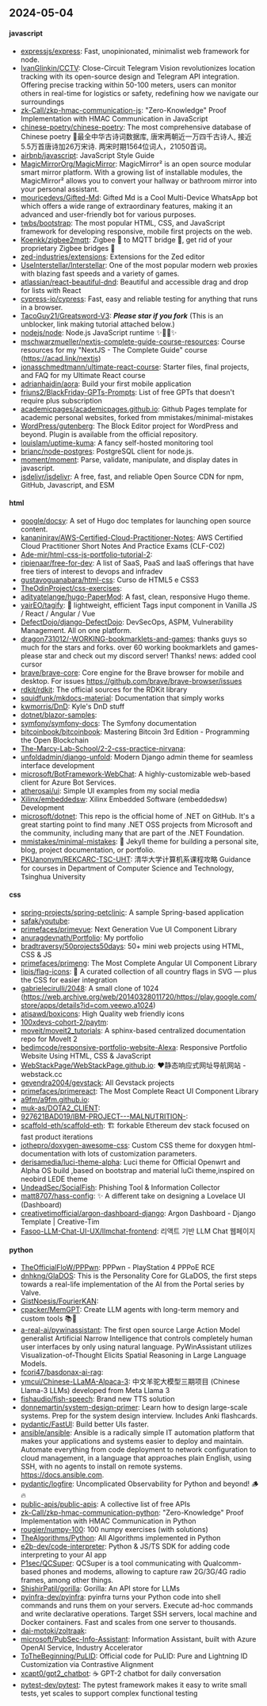 ## 2024-05-04

#### javascript
* [expressjs/express](https://github.com/expressjs/express): Fast, unopinionated, minimalist web framework for node.
* [IvanGlinkin/CCTV](https://github.com/IvanGlinkin/CCTV): Close-Circuit Telegram Vision revolutionizes location tracking with its open-source design and Telegram API integration. Offering precise tracking within 50-100 meters, users can monitor others in real-time for logistics or safety, redefining how we navigate our surroundings
* [zk-Call/zkp-hmac-communication-js](https://github.com/zk-Call/zkp-hmac-communication-js): "Zero-Knowledge" Proof Implementation with HMAC Communication in JavaScript
* [chinese-poetry/chinese-poetry](https://github.com/chinese-poetry/chinese-poetry): The most comprehensive database of Chinese poetry 🧶最全中华古诗词数据库, 唐宋两朝近一万四千古诗人, 接近5.5万首唐诗加26万宋诗. 两宋时期1564位词人，21050首词。
* [airbnb/javascript](https://github.com/airbnb/javascript): JavaScript Style Guide
* [MagicMirrorOrg/MagicMirror](https://github.com/MagicMirrorOrg/MagicMirror): MagicMirror² is an open source modular smart mirror platform. With a growing list of installable modules, the MagicMirror² allows you to convert your hallway or bathroom mirror into your personal assistant.
* [mouricedevs/Gifted-Md](https://github.com/mouricedevs/Gifted-Md): Gifted Md is a Cool Multi-Device WhatsApp bot which offers a wide range of extraordinary features, making it an advanced and user-friendly bot for various purposes.
* [twbs/bootstrap](https://github.com/twbs/bootstrap): The most popular HTML, CSS, and JavaScript framework for developing responsive, mobile first projects on the web.
* [Koenkk/zigbee2mqtt](https://github.com/Koenkk/zigbee2mqtt): Zigbee 🐝 to MQTT bridge 🌉, get rid of your proprietary Zigbee bridges 🔨
* [zed-industries/extensions](https://github.com/zed-industries/extensions): Extensions for the Zed editor
* [UseInterstellar/Interstellar](https://github.com/UseInterstellar/Interstellar): One of the most popular modern web proxies with blazing fast speeds and a variety of games.
* [atlassian/react-beautiful-dnd](https://github.com/atlassian/react-beautiful-dnd): Beautiful and accessible drag and drop for lists with React
* [cypress-io/cypress](https://github.com/cypress-io/cypress): Fast, easy and reliable testing for anything that runs in a browser.
* [TacoGuy21/Greatsword-V3](https://github.com/TacoGuy21/Greatsword-V3): ***Please star if you fork*** (This is an unblocker, link making tutorial attached below.)
* [nodejs/node](https://github.com/nodejs/node): Node.js JavaScript runtime ✨🐢🚀✨
* [mschwarzmueller/nextjs-complete-guide-course-resources](https://github.com/mschwarzmueller/nextjs-complete-guide-course-resources): Course resources for my "NextJS - The Complete Guide" course (https://acad.link/nextjs)
* [jonasschmedtmann/ultimate-react-course](https://github.com/jonasschmedtmann/ultimate-react-course): Starter files, final projects, and FAQ for my Ultimate React course
* [adrianhajdin/aora](https://github.com/adrianhajdin/aora): Build your first mobile application
* [friuns2/BlackFriday-GPTs-Prompts](https://github.com/friuns2/BlackFriday-GPTs-Prompts): List of free GPTs that doesn't require plus subscription
* [academicpages/academicpages.github.io](https://github.com/academicpages/academicpages.github.io): Github Pages template for academic personal websites, forked from mmistakes/minimal-mistakes
* [WordPress/gutenberg](https://github.com/WordPress/gutenberg): The Block Editor project for WordPress and beyond. Plugin is available from the official repository.
* [louislam/uptime-kuma](https://github.com/louislam/uptime-kuma): A fancy self-hosted monitoring tool
* [brianc/node-postgres](https://github.com/brianc/node-postgres): PostgreSQL client for node.js.
* [moment/moment](https://github.com/moment/moment): Parse, validate, manipulate, and display dates in javascript.
* [jsdelivr/jsdelivr](https://github.com/jsdelivr/jsdelivr): A free, fast, and reliable Open Source CDN for npm, GitHub, Javascript, and ESM

#### html
* [google/docsy](https://github.com/google/docsy): A set of Hugo doc templates for launching open source content.
* [kananinirav/AWS-Certified-Cloud-Practitioner-Notes](https://github.com/kananinirav/AWS-Certified-Cloud-Practitioner-Notes): AWS Certified Cloud Practitioner Short Notes And Practice Exams (CLF-C02)
* [Ade-mir/html-css-js-portfolio-tutorial-2](https://github.com/Ade-mir/html-css-js-portfolio-tutorial-2): 
* [ripienaar/free-for-dev](https://github.com/ripienaar/free-for-dev): A list of SaaS, PaaS and IaaS offerings that have free tiers of interest to devops and infradev
* [gustavoguanabara/html-css](https://github.com/gustavoguanabara/html-css): Curso de HTML5 e CSS3
* [TheOdinProject/css-exercises](https://github.com/TheOdinProject/css-exercises): 
* [adityatelange/hugo-PaperMod](https://github.com/adityatelange/hugo-PaperMod): A fast, clean, responsive Hugo theme.
* [yairEO/tagify](https://github.com/yairEO/tagify): 🔖 lightweight, efficient Tags input component in Vanilla JS / React / Angular / Vue
* [DefectDojo/django-DefectDojo](https://github.com/DefectDojo/django-DefectDojo): DevSecOps, ASPM, Vulnerability Management. All on one platform.
* [dragon731012/-WORKING-bookmarklets-and-games](https://github.com/dragon731012/-WORKING-bookmarklets-and-games): thanks guys so much for the stars and forks. over 60 working bookmarklets and games-please star and check out my discord server! Thanks! news: added cool cursor
* [brave/brave-core](https://github.com/brave/brave-core): Core engine for the Brave browser for mobile and desktop. For issues https://github.com/brave/brave-browser/issues
* [rdkit/rdkit](https://github.com/rdkit/rdkit): The official sources for the RDKit library
* [squidfunk/mkdocs-material](https://github.com/squidfunk/mkdocs-material): Documentation that simply works
* [kwmorris/DnD](https://github.com/kwmorris/DnD): Kyle's DnD stuff
* [dotnet/blazor-samples](https://github.com/dotnet/blazor-samples): 
* [symfony/symfony-docs](https://github.com/symfony/symfony-docs): The Symfony documentation
* [bitcoinbook/bitcoinbook](https://github.com/bitcoinbook/bitcoinbook): Mastering Bitcoin 3rd Edition - Programming the Open Blockchain
* [The-Marcy-Lab-School/2-2-css-practice-nirvana](https://github.com/The-Marcy-Lab-School/2-2-css-practice-nirvana): 
* [unfoldadmin/django-unfold](https://github.com/unfoldadmin/django-unfold): Modern Django admin theme for seamless interface development
* [microsoft/BotFramework-WebChat](https://github.com/microsoft/BotFramework-WebChat): A highly-customizable web-based client for Azure Bot Services.
* [atherosai/ui](https://github.com/atherosai/ui): Simple UI examples from my social media
* [Xilinx/embeddedsw](https://github.com/Xilinx/embeddedsw): Xilinx Embedded Software (embeddedsw) Development
* [microsoft/dotnet](https://github.com/microsoft/dotnet): This repo is the official home of .NET on GitHub. It's a great starting point to find many .NET OSS projects from Microsoft and the community, including many that are part of the .NET Foundation.
* [mmistakes/minimal-mistakes](https://github.com/mmistakes/minimal-mistakes): 📐 Jekyll theme for building a personal site, blog, project documentation, or portfolio.
* [PKUanonym/REKCARC-TSC-UHT](https://github.com/PKUanonym/REKCARC-TSC-UHT): 清华大学计算机系课程攻略 Guidance for courses in Department of Computer Science and Technology, Tsinghua University

#### css
* [spring-projects/spring-petclinic](https://github.com/spring-projects/spring-petclinic): A sample Spring-based application
* [safak/youtube](https://github.com/safak/youtube): 
* [primefaces/primevue](https://github.com/primefaces/primevue): Next Generation Vue UI Component Library
* [anuragdevnath/Portfolio](https://github.com/anuragdevnath/Portfolio): My portfolio
* [bradtraversy/50projects50days](https://github.com/bradtraversy/50projects50days): 50+ mini web projects using HTML, CSS & JS
* [primefaces/primeng](https://github.com/primefaces/primeng): The Most Complete Angular UI Component Library
* [lipis/flag-icons](https://github.com/lipis/flag-icons): 🎏 A curated collection of all country flags in SVG — plus the CSS for easier integration
* [gabrielecirulli/2048](https://github.com/gabrielecirulli/2048): A small clone of 1024 (https://web.archive.org/web/20140328011720/https://play.google.com/store/apps/details?id=com.veewo.a1024)
* [atisawd/boxicons](https://github.com/atisawd/boxicons): High Quality web friendly icons
* [100xdevs-cohort-2/paytm](https://github.com/100xdevs-cohort-2/paytm): 
* [moveit/moveit2_tutorials](https://github.com/moveit/moveit2_tutorials): A sphinx-based centralized documentation repo for MoveIt 2
* [bedimcode/responsive-portfolio-website-Alexa](https://github.com/bedimcode/responsive-portfolio-website-Alexa): Responsive Portfolio Website Using HTML, CSS & JavaScript
* [WebStackPage/WebStackPage.github.io](https://github.com/WebStackPage/WebStackPage.github.io): ❤️静态响应式网址导航网站 - webstack.cc
* [gevendra2004/gevstack](https://github.com/gevendra2004/gevstack): All Gevstack projects
* [primefaces/primereact](https://github.com/primefaces/primereact): The Most Complete React UI Component Library
* [a9fm/a9fm.github.io](https://github.com/a9fm/a9fm.github.io): 
* [muk-as/DOTA2_CLIENT](https://github.com/muk-as/DOTA2_CLIENT): 
* [927621BAD019/IBM-PROJECT---MALNUTRITION-](https://github.com/927621BAD019/IBM-PROJECT---MALNUTRITION-): 
* [scaffold-eth/scaffold-eth](https://github.com/scaffold-eth/scaffold-eth): 🏗 forkable Ethereum dev stack focused on fast product iterations
* [jothepro/doxygen-awesome-css](https://github.com/jothepro/doxygen-awesome-css): Custom CSS theme for doxygen html-documentation with lots of customization parameters.
* [derisamedia/luci-theme-alpha](https://github.com/derisamedia/luci-theme-alpha): Luci theme for Official Openwrt and Alpha OS build ,based on bootstrap and material luCi theme,inspired on neobird LEDE theme
* [UndeadSec/SocialFish](https://github.com/UndeadSec/SocialFish): Phishing Tool & Information Collector
* [matt8707/hass-config](https://github.com/matt8707/hass-config): ✨ A different take on designing a Lovelace UI (Dashboard)
* [creativetimofficial/argon-dashboard-django](https://github.com/creativetimofficial/argon-dashboard-django): Argon Dashboard - Django Template | Creative-Tim
* [Fasoo-LLM-Chat-UI-UX/llmchat-frontend](https://github.com/Fasoo-LLM-Chat-UI-UX/llmchat-frontend): 리액트 기반 LLM Chat 웹페이지

#### python
* [TheOfficialFloW/PPPwn](https://github.com/TheOfficialFloW/PPPwn): PPPwn - PlayStation 4 PPPoE RCE
* [dnhkng/GlaDOS](https://github.com/dnhkng/GlaDOS): This is the Personality Core for GLaDOS, the first steps towards a real-life implementation of the AI from the Portal series by Valve.
* [GistNoesis/FourierKAN](https://github.com/GistNoesis/FourierKAN): 
* [cpacker/MemGPT](https://github.com/cpacker/MemGPT): Create LLM agents with long-term memory and custom tools 📚🦙
* [a-real-ai/pywinassistant](https://github.com/a-real-ai/pywinassistant): The first open source Large Action Model generalist Artificial Narrow Intelligence that controls completely human user interfaces by only using natural language. PyWinAssistant utilizes Visualization-of-Thought Elicits Spatial Reasoning in Large Language Models.
* [fcori47/basdonax-ai-rag](https://github.com/fcori47/basdonax-ai-rag): 
* [ymcui/Chinese-LLaMA-Alpaca-3](https://github.com/ymcui/Chinese-LLaMA-Alpaca-3): 中文羊驼大模型三期项目 (Chinese Llama-3 LLMs) developed from Meta Llama 3
* [fishaudio/fish-speech](https://github.com/fishaudio/fish-speech): Brand new TTS solution
* [donnemartin/system-design-primer](https://github.com/donnemartin/system-design-primer): Learn how to design large-scale systems. Prep for the system design interview. Includes Anki flashcards.
* [pydantic/FastUI](https://github.com/pydantic/FastUI): Build better UIs faster.
* [ansible/ansible](https://github.com/ansible/ansible): Ansible is a radically simple IT automation platform that makes your applications and systems easier to deploy and maintain. Automate everything from code deployment to network configuration to cloud management, in a language that approaches plain English, using SSH, with no agents to install on remote systems. https://docs.ansible.com.
* [pydantic/logfire](https://github.com/pydantic/logfire): Uncomplicated Observability for Python and beyond! 🪵🔥
* [public-apis/public-apis](https://github.com/public-apis/public-apis): A collective list of free APIs
* [zk-Call/zkp-hmac-communication-python](https://github.com/zk-Call/zkp-hmac-communication-python): "Zero-Knowledge" Proof Implementation with HMAC Communication in Python
* [rougier/numpy-100](https://github.com/rougier/numpy-100): 100 numpy exercises (with solutions)
* [TheAlgorithms/Python](https://github.com/TheAlgorithms/Python): All Algorithms implemented in Python
* [e2b-dev/code-interpreter](https://github.com/e2b-dev/code-interpreter): Python & JS/TS SDK for adding code interpreting to your AI app
* [P1sec/QCSuper](https://github.com/P1sec/QCSuper): QCSuper is a tool communicating with Qualcomm-based phones and modems, allowing to capture raw 2G/3G/4G radio frames, among other things.
* [ShishirPatil/gorilla](https://github.com/ShishirPatil/gorilla): Gorilla: An API store for LLMs
* [pyinfra-dev/pyinfra](https://github.com/pyinfra-dev/pyinfra): pyinfra turns your Python code into shell commands and runs them on your servers. Execute ad-hoc commands and write declarative operations. Target SSH servers, local machine and Docker containers. Fast and scales from one server to thousands.
* [dai-motoki/zoltraak](https://github.com/dai-motoki/zoltraak): 
* [microsoft/PubSec-Info-Assistant](https://github.com/microsoft/PubSec-Info-Assistant): Information Assistant, built with Azure OpenAI Service, Industry Accelerator
* [ToTheBeginning/PuLID](https://github.com/ToTheBeginning/PuLID): Official code for PuLID: Pure and Lightning ID Customization via Contrastive Alignment
* [xcapt0/gpt2_chatbot](https://github.com/xcapt0/gpt2_chatbot): ☕ GPT-2 chatbot for daily conversation
* [pytest-dev/pytest](https://github.com/pytest-dev/pytest): The pytest framework makes it easy to write small tests, yet scales to support complex functional testing
